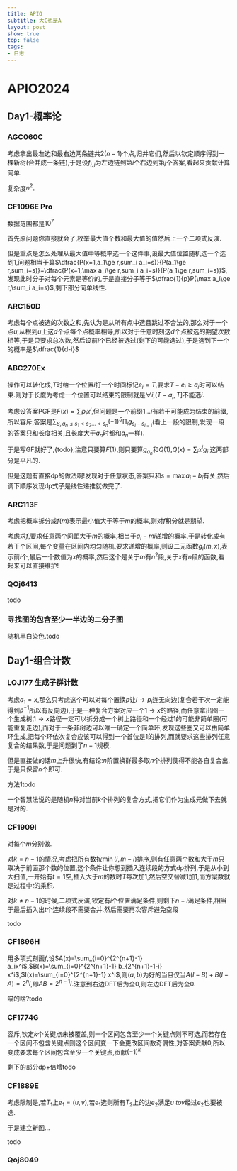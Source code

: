 ```yaml
---
title: APIO
subtitle: 大C也是A
layout: post
show: true
top: false
tags: 
- 日志
---
```


# APIO2024

## Day1-概率论

### AGC060C

考虑拿出最左边和最右边两条链共$2(n-1)$个点,归并它们,然后以钦定顺序得到一棵新树(合并成一条链),于是设$f_{i,j}$为左边链到第$i$个右边到第$j$个答案,看起来贡献计算简单.

复杂度$n^2$.

### CF1096E Pro

数据范围都是$10^7$

首先原问题你直接就会了,枚举最大值个数和最大值的值然后上一个二项式反演.

但是重点是怎么处理从最大值中等概率选一个这件事,设最大值位置随机选一个选到$1$,问题相当于算$\dfrac{P(x=1,a_1\ge r,sum_i a_i=s)}{P(a_1\ge r,sum_i=s)}=\dfrac{P(x=1,\max a_i\ge r,sum_i a_i=s)}{P(a_1\ge r,sum_i=s)}$,发现此时分子对每个元素是等价的,于是直接分子等于$\dfrac{1}{p}P(\max a_i\ge r,\sum_i a_i=s)$,剩下部分简单线性.

### ARC150D

考虑每个点被选的次数之和,先认为是从所有点中选且跳过不合法的,那么对于一个点$u$,从根到$u$上这$d$个点每个点概率相等,所以对于任意时刻这$d$个点被选的期望次数相等,于是只要求总次数,然后设前$i$个已经被选过(剩下的可能选过),于是选到下一个的概率是$\dfrac{1}{d-i}$

### ABC270Ex

操作可以转化成,$T$时给一个位置$i$打一个时间标记$e_i=T$,要求$T-e_i\ge a_i$时可以结束.则对于长度为考虑一个位置可以结束的限制就是$\forall i$,$(T-a_i,T]$不能选$i$.

考虑设答案PGF是$F(x)=\sum_i p_ix^i$,但问题是一个前缀$1\ldots i$有若干可能成为结束的前缀,所以容斥,答案是$\sum_{S,a_n\le s_1<s_2\ldots <s_n} (-1)^{S} \prod_i g_{s_i-s_{i-1}}$(看上一段的限制,发现一段的答案只和长度相关,且长度大于$a_n$时都和$a_n$一样).

于是写GF就好了,{todo},注意只要算$F(1)$,则只要算$g_{a_n}$和$Q(1)$,$Q(x)=\sum_i x^i g_i$.这两部分是平凡的.

但是这题有直接dp的做法啊!发现对于任意状态,答案只和$s=\max a_i-b_i$有关,然后调下顺序发现dp式子是线性递推就做完了.

### ARC113F

考虑把概率拆分成$f(m)$表示最小值大于等于$m$的概率,则对$f$积分就是期望.

考虑求$f$,要求任意两个间距大于$m$的概率,相当于$a_i-mi$递增的概率,于是转化成有若干个区间,每个变量在区间内均匀随机,要求递增的概率,则设二元函数$g_i(m,x)$,表示前$i$个,最后一个数值为$x$的概率,然后这个是关于$m$有$n^2$段,关于$x$有$n$段的函数,看起来可以直接维护!

### QOj6413

todo

### 寻找图的包含至少一半边的二分子图

随机黑白染色.todo

## Day1-组合计数

### LOJ177 生成子群计数

考虑$a_1=x$,那么只考虑这个可以对每个置换$p$让$i\to p_i$连无向边(复合若干次一定能得到$p^{-1}$所以有反向边),于是一种复合方案对应一个$1\to x$的路径,而任意拿出图一个生成树,$1\to x$路径一定可以拆分成一个树上路径和一个经过$1$的可能非简单圈(可能重复走边),而对于一条非树边可以唯一确定一个简单环,发现这些圈又可以由简单环生成,把每个环依次复合应该可以得到一个首位是$1$的排列,而就要求这些排列任意复合的结果数,于是问题到了$n-1$规模.

但是直接做的话$m$上升很快,有结论:$n$阶置换群最多取$n$个排列使得不能各自复合出,于是只保留$n$个即可.

方法1todo

一个智慧法说的是随机$n$种对当前$k$个排列的复合方式,把它们作为生成元做下去就是对的.

### CF1909I

对每个$m$分别做.

对$k=n-1$的情况,考虑把所有数按$\min(i,m-i)$排序,则有任意两个数和大于$m$只取决于前面那个数的位置,这个条件让你想到插入连续段的方式dp排列,于是从小到大扫值,一开始有$t=1$空,插入大于$m$的数时$T$每次加$1$,然后空交替减$1$加$1$,而方案数就是过程中$t$的乘积.

对$k\ne n-1$的时候,二项式反演,钦定有$i$个位置满足条件,则剩下$n-i$满足条件,相当于最后插入出$t$个连续段不需要合并.然后需要再次容斥避免空段

todo

### CF1896H

用多项式刻画$f$,设$A(x)=\sum_{i=0}^{2^{n+1}-1} a_ix^i$,$B(x)=\sum_{i=0}^{2^{n+1}-1} b_{2^{n+1}-1-i} x^i$,$I(x)=\sum_{i=0}^{2^{n+1}-1} x^i$,则$(a,b)$为好的当且仅当$A(I-B)+B(I-A)=2^nI$,即$AB=2^{n-1}I$.注意到右边DFT后为全$0$,则左边DFT后为全$0$.

喵的啥?todo

### CF1774G

容斥,钦定$k$个关键点未被覆盖,则一个区间包含至少一个关键点则不可选,而若存在一个区间不包含关键点则这个区间变一下会更改区间数奇偶性,对答案贡献$0$,所以变成要求每个区间包含至少一个关键点,贡献$(-1)^{k}$

剩下的部分dp+倍增todo

### CF1889E

考虑限制是,若$T_1$上$e_1=(u,v)$,若$e_1$选则所有$T_2$上的边$e_2$满足$u\
to v$经过$e_2$也要被选.

于是建立新图...

todo

### Qoj8049

